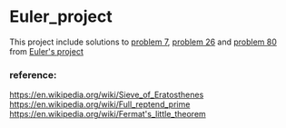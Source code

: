 # Euler_project

This project include solutions to [problem 7](https://projecteuler.net/problem=7), [problem 26](https://projecteuler.net/problem=26) and [problem 80](https://projecteuler.net/problem=80) from [Euler's project](https://projecteuler.net/archives)

### reference:
https://en.wikipedia.org/wiki/Sieve_of_Eratosthenes  
https://en.wikipedia.org/wiki/Full_reptend_prime  
https://en.wikipedia.org/wiki/Fermat's_little_theorem
